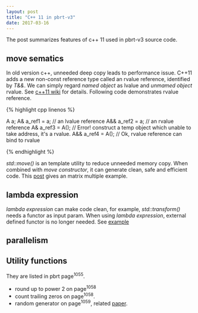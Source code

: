 ```yaml
---
layout: post
title: "C++ 11 in pbrt-v3"
date: 2017-03-16
---
```


The post summarizes features of c++ 11 used in pbrt-v3 source code.


## move sematics

In old version c++, unneeded deep copy leads to performance issue.
C++11 adds a new non-const reference type called an rvalue reference, identified by *T&&*.
We can simply regard *named object* as lvalue and *unmamed object* rvalue.
See [c++11 wiki](https://en.wikipedia.org/wiki/C%2B%2B11#Rvalue_references_and_move_constructors)
for details. Following code demonstrates rvalue reference.

{% highlight cpp linenos %}

A a;
A& a_ref1 = a;  // an lvalue reference
A&& a_ref2 = a;  // an rvalue reference
A&  a_ref3 = A();  // Error! construct a temp object which unable to take address, it's a rvalue.
A&& a_ref4 = A();  // Ok, rvalue reference can bind to rvalue

{% endhighlight %}

*std::move()* is an template utility to reduce unneeded memory copy. When combined with *move constructor*,
it can generate clean, safe and efficient code. This [post](http://clean-cpp.org/std_move-it/) gives an
matrix multiple example.
 

## lambda expression

*lambda expression* can make code clean, for example, *std::transform()* needs a functor as input param.
When using *lambda expression*, external defined functor is no longer needed.
See [example](http://stackoverflow.com/questions/7627098/what-is-a-lambda-expression-in-c11)


## parallelism

## Utility functions

They are listed in pbrt page<sup>1055</sup>.

- round up to power 2 on page<sup>1058</sup>
- count trailing zeros on page<sup>1058</sup>.
- random generator on page<sup>1059</sup>, related [paper](https://www.cs.hmc.edu/~oneill/papers/).
 

